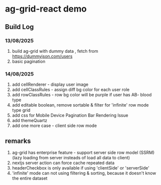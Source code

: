 # ag-grid-react demo

## Build Log
### 13/08/2025
1. build ag-grid with dummy data , fetch from https://dummyjson.com/users
2. basic pagination

### 14/08/2025
1. add cellRenderer - display user image
2. add cellClassRules - assign diff bg color for each user role
3. add rowClassRules - row bg color will be purple if user has AB- blood type
4. add editable boolean, remove sortable & filter for 'infinite' row mode type grid
5. add css for Mobile Device Pagination Bar Rendering Issue
6. add themeQuartz
7. add one more case - client side row mode

## remarks
1. ag-grid has enterprise feature - support server side row model (SSRM) (lazy loading from server insteads of load all data to client)
2. nextjs server action can force cache repeated data
3. headerCheckbox is only available if using 'clientSide' or 'serverSide' 
4. 'infinite' mode can not using filtering & sorting, because it doesn't know the entire dataset